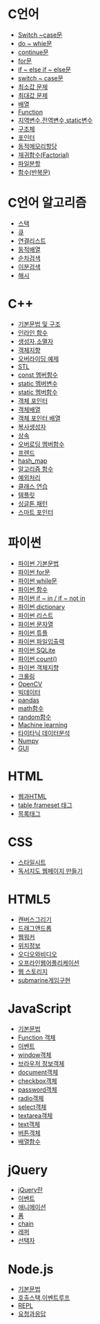 # C언어


* [Switch ~case문](https://github.com/JinKim93/TIL/blob/master/C/C%EC%96%B8%EC%96%B4%20swtich%20~%20case.md)
* [do ~ whie문](https://github.com/JinKim93/TIL/blob/master/C/C%EC%96%B8%EC%96%B4(do%20~%20while%EB%AC%B8).md)
* [continue문](https://github.com/JinKim93/TIL/blob/master/C/C%EC%96%B8%EC%96%B4_continue%EB%AC%B8.md)
* [for문](https://github.com/JinKim93/TIL/blob/master/C/C%EC%96%B8%EC%96%B4(for%EB%AC%B8).md)
* [if ~ else if ~ else문](https://github.com/JinKim93/TIL/blob/master/C/C%EC%96%B8%EC%96%B4(if%20~%20else%20if%20~%20else).md)
* [switch ~ case문](https://github.com/JinKim93/TIL/blob/master/C/C%EC%96%B8%EC%96%B4(switch%20~%20case).md)
* [최소값 문제](https://github.com/JinKim93/TIL/blob/master/C/C%EC%96%B8%EC%96%B4_%EC%B5%9C%EC%86%8C%EA%B0%92%EA%B5%AC%ED%95%98%EA%B8%B0(if%20~%20else).md)
* [최대값 문제](https://github.com/JinKim93/TIL/blob/master/C/C%EC%96%B8%EC%96%B4(%EC%B5%9C%EB%8C%80%EA%B0%92).md)
* [배열](https://github.com/JinKim93/TIL/blob/master/C/C%EC%96%B8%EC%96%B4_%EB%B0%B0%EC%97%B4.md)
* [Function](https://github.com/JinKim93/TIL/blob/master/C/C%EC%96%B8%EC%96%B4_Function.md)
* [지역변수,전역변수,static변수](https://github.com/JinKim93/TIL/blob/master/C/C%EC%96%B8%EC%96%B4_%ED%95%A8%EC%88%98(%EB%B3%80%EC%88%98).md)
* [구조체](https://github.com/JinKim93/TIL/blob/master/C/C%EC%96%B8%EC%96%B4_%EA%B5%AC%EC%A1%B0%EC%B2%B4.md)
* [포인터](https://github.com/JinKim93/TIL/blob/master/C/C%EC%96%B8%EC%96%B4(%ED%8F%AC%EC%9D%B8%ED%84%B0).md)
* [동적메모리할당](https://github.com/JinKim93/TIL/blob/master/C/C%EC%96%B8%EC%96%B4_%EB%8F%99%EC%A0%81%EB%A9%94%EB%AA%A8%EB%A6%AC%ED%95%A0%EB%8B%B9.md)
* [재귀함수(Factorial)](https://github.com/JinKim93/TIL/blob/master/C/C%EC%96%B8%EC%96%B4(%EC%9E%AC%EA%B7%80%ED%95%A8%EC%88%98).md)
* [파일분할](https://github.com/JinKim93/TIL/blob/master/C/C%EC%96%B8%EC%96%B4_%ED%8C%8C%EC%9D%BC%EB%B6%84%ED%95%A0.md)
* [함수(반복문)](https://github.com/JinKim93/TIL/blob/master/C/C%EC%96%B8%EC%96%B4_%ED%95%A8%EC%88%98(%EB%B0%98%EB%B3%B5%EB%AC%B8).md)

# C언어 알고리즘

* [스택](https://github.com/JinKim93/TIL/blob/master/C%EC%95%8C%EA%B3%A0%EB%A6%AC%EC%A6%98/%EC%8A%A4%ED%83%9D.md)
* [큐](https://github.com/JinKim93/TIL/blob/master/C%EC%95%8C%EA%B3%A0%EB%A6%AC%EC%A6%98/%ED%81%90.md)
* [연결리스트](https://github.com/JinKim93/TIL/blob/master/C%EC%95%8C%EA%B3%A0%EB%A6%AC%EC%A6%98/%EC%97%B0%EA%B2%B0%20%EB%A6%AC%EC%8A%A4%ED%8A%B8.md)
* [동적배열](https://github.com/JinKim93/TIL/blob/master/C%EC%95%8C%EA%B3%A0%EB%A6%AC%EC%A6%98/%EB%8F%99%EC%A0%81%EB%B0%B0%EC%97%B4.md)
* [순차검색](https://github.com/JinKim93/TIL/blob/master/C%EC%95%8C%EA%B3%A0%EB%A6%AC%EC%A6%98/%EC%88%9C%EC%B0%A8%EA%B2%80%EC%83%89.md)
* [이분검색](https://github.com/JinKim93/TIL/blob/master/C%EC%95%8C%EA%B3%A0%EB%A6%AC%EC%A6%98/%EC%9D%B4%EB%B6%84%EA%B2%80%EC%83%89.md)
* [해시](https://github.com/JinKim93/TIL/blob/master/C%EC%95%8C%EA%B3%A0%EB%A6%AC%EC%A6%98/%ED%95%B4%EC%8B%9C%ED%95%A8%EC%88%98.md)

# C++
* [기본문법 및 구조](https://github.com/JinKim93/TIL/blob/master/C++/C++(%EA%B8%B0%EB%B3%B8%EB%AC%B8%EB%B2%95%20%EB%B0%8F%20%EA%B5%AC%EC%A1%B0).md)
* [인라인 함수](https://github.com/JinKim93/TIL/blob/master/C%2B%2B/%EC%9D%B8%EB%9D%BC%EC%9D%B8%ED%95%A8%EC%88%98.md)
* [생성자,소멸자](https://github.com/JinKim93/TIL/blob/master/C%2B%2B/%EC%83%9D%EC%84%B1%EC%9E%90%2C%EC%86%8C%EB%A9%B8%EC%9E%90.md)
* [객체지향](https://github.com/JinKim93/TIL/blob/master/C%2B%2B/C%2B%2B(%EA%B0%9D%EC%B2%B4%EC%A7%80%ED%96%A5).md)
* [오버라이딩 예제](https://github.com/JinKim93/TIL/blob/master/C++/C++%20%EC%98%A4%EB%B2%84%EB%9D%BC%EC%9D%B4%EB%94%A9%20%EC%98%88%EC%A0%9C.md)
* [STL](https://github.com/JinKim93/TIL/blob/master/C%2B%2B/C%2B%2B(STL).md)
* [const 멤버함수](https://github.com/JinKim93/TIL/blob/master/C%2B%2B/C%2B%2B(const%20%EB%A9%A4%EB%B2%84%ED%95%A8%EC%88%98).md)
* [static 멤버변수](https://github.com/JinKim93/TIL/blob/master/C%2B%2B/C%2B%2B(static%20%EB%A9%A4%EB%B2%84%EB%B3%80%EC%88%98).md)
* [static 멤버함수](https://github.com/JinKim93/TIL/blob/master/C%2B%2B/C%2B%2B(static%20%EB%A9%A4%EB%B2%84%ED%95%A8%EC%88%98).md)
* [객체 포인터](https://github.com/JinKim93/TIL/blob/master/C%2B%2B/C%2B%2B(%EA%B0%9D%EC%B2%B4%20%ED%8F%AC%EC%9D%B8%ED%84%B0).md)
* [객체배열](https://github.com/JinKim93/TIL/blob/master/C%2B%2B/C%2B%2B(%EA%B0%9D%EC%B2%B4%EB%B0%B0%EC%97%B4).md)
* [객체 포인터 배열](https://github.com/JinKim93/TIL/blob/master/C%2B%2B/C%2B%2B(%EA%B0%9D%EC%B2%B4%ED%8F%AC%EC%9D%B8%ED%84%B0%EB%B0%B0%EC%97%B4).md)
* [복사생성자](https://github.com/JinKim93/TIL/blob/master/C%2B%2B/C%2B%2B(%EB%B3%B5%EC%82%AC%EC%83%9D%EC%84%B1%EC%9E%90).md)
* [상속](https://github.com/JinKim93/TIL/blob/master/C%2B%2B/C%2B%2B(%EC%83%81%EC%86%8D).md)
* [오버로딩 멤버함수](https://github.com/JinKim93/TIL/blob/master/C%2B%2B/C%2B%2B(%EC%98%A4%EB%B2%84%EB%A1%9C%EB%94%A9%20%EB%A9%A4%EB%B2%84%ED%95%A8%EC%88%98).md)
* [프렌드](https://github.com/JinKim93/TIL/blob/master/C%2B%2B/C%2B%2B(%ED%94%84%EB%A0%8C%EB%93%9C).md)
* [hash_map](https://github.com/JinKim93/TIL/blob/master/C%2B%2B/C%2B%2B_hash_map.md)
* [알고리즘 함수](https://github.com/JinKim93/TIL/blob/master/C%2B%2B/C%2B%2B%EC%95%8C%EA%B3%A0%EB%A6%AC%EC%A6%98%20%ED%95%A8%EC%88%98.md)
* [예외처리](https://github.com/JinKim93/TIL/blob/master/C%2B%2B/C%2B%2B%EC%98%88%EC%99%B8%EC%B2%98%EB%A6%AC.md)
* [클래스 연습](https://github.com/JinKim93/TIL/blob/master/C%2B%2B/C%2B%2B%ED%81%B4%EB%9E%98%EC%8A%A4%EC%97%B0%EC%8A%B5.md)
* [템플릿](https://github.com/JinKim93/TIL/blob/master/C%2B%2B/C%2B%2B%ED%85%9C%ED%94%8C%EB%A6%BF.md)
* [싱글톤 패턴](https://github.com/JinKim93/TIL/blob/master/C%2B%2B/%EC%8B%B1%EA%B8%80%ED%86%A4%ED%8C%A8%ED%84%B4.md)
* [스마트 포인터](https://github.com/JinKim93/TIL/blob/master/C++/%EC%8A%A4%EB%A7%88%ED%8A%B8%ED%8F%AC%EC%9D%B8%ED%84%B0.md)

# 파이썬
* [파이썬 기본문법](https://github.com/JinKim93/TIL/blob/master/Python/%ED%8C%8C%EC%9D%B4%EC%8D%AC.md)
* [파이썬 for문](https://github.com/JinKim93/TIL/blob/master/Python/%ED%8C%8C%EC%9D%B4%EC%8D%AC(for%EB%AC%B8).md)
* [파이썬 while문](https://github.com/JinKim93/TIL/blob/master/Python/%ED%8C%8C%EC%9D%B4%EC%8D%AC(while%EB%AC%B8).md)
* [파이썬 함수](https://github.com/JinKim93/TIL/blob/master/Python/%ED%8C%8C%EC%9D%B4%EC%8D%AC(%ED%95%A8%EC%88%98).md)
* [파이썬 if ~ in / if ~ not in](https://github.com/JinKim93/TIL/blob/master/Python/if%20~%20in%2C%20if%20~%20not%20in.md)
* [파이썬 dictionary](https://github.com/JinKim93/TIL/blob/master/Python/%ED%8C%8C%EC%9D%B4%EC%8D%AC(dictionary).md)
* [파이썬 리스트](https://github.com/JinKim93/TIL/blob/master/Python/%ED%8C%8C%EC%9D%B4%EC%8D%AC(%EB%A6%AC%EC%8A%A4%ED%8A%B8).md)
* [파이썬 문자열](https://github.com/JinKim93/TIL/blob/master/Python/%ED%8C%8C%EC%9D%B4%EC%8D%AC(%EB%AC%B8%EC%9E%90%EC%97%B4).md)
* [파이썬 튜플](https://github.com/JinKim93/TIL/blob/master/Python/%ED%8C%8C%EC%9D%B4%EC%8D%AC(%ED%8A%9C%ED%94%8C).md)
* [파이썬 파일입출력](https://github.com/JinKim93/TIL/blob/master/Python/%ED%8C%8C%EC%9D%BC%EC%9E%85%EC%B6%9C%EB%A0%A5.md)
* [파이썬 SQLite](https://github.com/JinKim93/TIL/blob/master/Python/%ED%8C%8C%EC%9D%B4%EC%8D%ACDB(SQLite).md)
* [파이썬 count()](https://github.com/JinKim93/TIL/blob/master/Python/count()%20%ED%95%A8%EC%88%98.md)
* [파이썬 객체지향](https://github.com/JinKim93/TIL/blob/master/Python/%ED%8C%8C%EC%9D%B4%EC%8D%AC(%EA%B0%9D%EC%B2%B4%EC%A7%80%ED%96%A5).md)
* [크롤링](https://github.com/JinKim93/TIL/blob/master/Python/%ED%81%AC%EB%A1%A4%EB%A7%81.md)
* [OpenCV](https://github.com/JinKim93/TIL/blob/master/Python/OpenCV.md)
* [빅데이터](https://github.com/JinKim93/TIL/blob/master/Python/%EB%B9%85%EB%8D%B0%EC%9D%B4%ED%84%B0.md)
* [pandas](https://github.com/JinKim93/TIL/blob/master/Python/pandas.md)
* [math함수](https://github.com/JinKim93/TIL/blob/master/Python/math%ED%95%A8%EC%88%98.md)
* [random함수](https://github.com/JinKim93/TIL/blob/master/Python/random%ED%95%A8%EC%88%98.md)
* [Machine learning](https://github.com/JinKim93/TIL/blob/master/Python/%EB%A8%B8%EC%8B%A0%EB%9F%AC%EB%8B%9D.md)
* [타이타닉 데이터분석](https://github.com/JinKim93/TIL/blob/master/Python/%ED%83%80%EC%9D%B4%ED%83%80%EB%8B%89%EB%B6%84%EC%84%9D.md)
* [Numpy](https://github.com/JinKim93/TIL/blob/master/Python/Numpy.md)
* [GUI](https://github.com/JinKim93/TIL/blob/master/Python/%ED%8C%8C%EC%9D%B4%EC%8D%ACGUI.md)
 
# HTML
* [웹과HTML](https://github.com/JinKim93/TIL/blob/master/HTML/%EC%9B%B9%EA%B3%BCHTML.md)
* [table,frameset 태그](https://github.com/JinKim93/TIL/blob/master/HTML/%EA%B3%A0%EA%B8%89%ED%83%9C%EA%B7%B8.md)
* [목록태그](https://github.com/JinKim93/TIL/blob/master/HTML/%ED%83%9C%EA%B7%B8.md)

# CSS
* [스타일시트](https://github.com/JinKim93/TIL/blob/master/CSS/CSS%20%EC%8A%A4%ED%83%80%EC%9D%BC%EC%8B%9C%ED%8A%B8.md)
* [독서지도 웹페이지 만들기](https://github.com/JinKim93/TIL/blob/master/CSS/%EC%9B%B9%20%ED%8E%98%EC%9D%B4%EC%A7%80%EC%A0%9C%EC%9E%91.md)

# HTML5
* [캔버스그리기](https://github.com/JinKim93/TIL/blob/master/HTML5/%EC%BA%94%EB%B2%84%EC%8A%A4%EA%B7%B8%EB%A6%AC%EA%B8%B0.md)
* [드래그앤드롭](https://github.com/JinKim93/TIL/blob/master/HTML5/%EB%93%9C%EB%9E%98%EA%B7%B8%EC%95%A4%EB%93%9C%EB%A1%AD.md)
* [웹워커](https://github.com/JinKim93/TIL/blob/master/HTML5/%EC%9B%B9%EC%9B%8C%EC%BB%A4.md)
* [위치정보](https://github.com/JinKim93/TIL/blob/master/HTML5/%EC%9C%84%EC%B9%98%EC%A0%95%EB%B3%B4.md)
* [오디오와비디오](https://github.com/JinKim93/TIL/blob/master/HTML5/%EC%98%A4%EB%94%94%EC%98%A4%EC%99%80%EB%B9%84%EB%94%94%EC%98%A4.md)
* [오프라인웹어플리케이션](https://github.com/JinKim93/TIL/blob/master/HTML5/%EC%98%A4%ED%94%84%EB%9D%BC%EC%9D%B8%EC%9B%B9%EC%96%B4%ED%94%8C%EB%A6%AC%EC%BC%80%EC%9D%B4%EC%85%98.md)
* [웹 스토리지](https://github.com/JinKim93/TIL/blob/master/HTML5/%EC%9B%B9%20%EC%8A%A4%ED%86%A0%EB%A6%AC%EC%A7%80.md)
* [submarine게임구현](https://github.com/JinKim93/TIL/blob/master/HTML5/submarine%EA%B2%8C%EC%9E%84%EA%B5%AC%ED%98%84.md)

# JavaScript
* [기본문법](https://github.com/JinKim93/TIL/blob/master/JavaScript/%EA%B8%B0%EB%B3%B8%EB%AC%B8%EB%B2%95.md)
* [Function 객체](https://github.com/JinKim93/TIL/blob/master/JavaScript/Function%20%EA%B0%9D%EC%B2%B4.md)
* [이벤트](https://github.com/JinKim93/TIL/blob/master/JavaScript/%EC%9D%B4%EB%B2%A4%ED%8A%B8.md)
* [window객체](https://github.com/JinKim93/TIL/blob/master/JavaScript/window%EA%B0%9D%EC%B2%B4.md)
* [브라우저 정보객체](https://github.com/JinKim93/TIL/blob/master/JavaScript/%EB%B8%8C%EB%9D%BC%EC%9A%B0%EC%A0%80%20%EC%A0%95%EB%B3%B4%EA%B0%9D%EC%B2%B4.md)
* [document객체](https://github.com/JinKim93/TIL/blob/master/JavaScript/document%EA%B0%9D%EC%B2%B4.md)
* [checkbox객체](https://github.com/JinKim93/TIL/blob/master/JavaScript/checkbox%EA%B0%9D%EC%B2%B4.md)
* [password객체](https://github.com/JinKim93/TIL/blob/master/JavaScript/password%EA%B0%9D%EC%B2%B4.md)
* [radio객체](https://github.com/JinKim93/TIL/blob/master/JavaScript/radio%EA%B0%9D%EC%B2%B4.md)
* [select객체](https://github.com/JinKim93/TIL/blob/master/JavaScript/select%EA%B0%9D%EC%B2%B4.md)
* [textarea객체](https://github.com/JinKim93/TIL/blob/master/JavaScript/textarea%EA%B0%9D%EC%B2%B4.md)
* [text객체](https://github.com/JinKim93/TIL/blob/master/JavaScript/text%EA%B0%9D%EC%B2%B4.md)
* [버튼객체](https://github.com/JinKim93/TIL/blob/master/JavaScript/%EB%B2%84%ED%8A%BC%EA%B0%9D%EC%B2%B4.md)
* [배열함수](https://github.com/JinKim93/TIL/blob/master/JavaScript/%EB%B0%B0%EC%97%B4%ED%95%A8%EC%88%98.md)

# jQuery
* [jQuery란](https://github.com/JinKim93/TIL/blob/master/jQuery/%EC%A0%9C%EC%9D%B4%EC%BF%BC%EB%A6%AC.md)
* [이벤트](https://github.com/JinKim93/TIL/blob/master/jQuery/%EC%9D%B4%EB%B2%A4%ED%8A%B8.md)
* [애니메이션](https://github.com/JinKim93/TIL/blob/master/jQuery/%EC%95%A0%EB%8B%88%EB%A9%94%EC%9D%B4%EC%85%98.md)
* [폼](https://github.com/JinKim93/TIL/blob/master/jQuery/%ED%8F%BC.md)
* [chain](https://github.com/JinKim93/TIL/blob/master/jQuery/chain.md)
* [레퍼](https://github.com/JinKim93/TIL/blob/master/jQuery/%EB%A0%88%ED%8D%BC.md)
* [선택자](https://github.com/JinKim93/TIL/blob/master/jQuery/%EC%84%A0%ED%83%9D%EC%9E%90.md)

# Node.js
* [기본문법](https://github.com/JinKim93/TIL/blob/master/Node.js/%EA%B8%B0%EB%B3%B8.md)
* [호출스택,이벤트루프](https://github.com/JinKim93/TIL/blob/master/Node.js/%ED%98%B8%EC%B6%9C%EC%8A%A4%ED%83%9D%2C%EC%9D%B4%EB%B2%A4%ED%8A%B8%EB%A3%A8%ED%94%84.md)
* [REPL](https://github.com/JinKim93/TIL/blob/master/Node.js/REPL.md)
* [요청과응답](https://github.com/JinKim93/TIL/blob/master/Node.js/%EC%9A%94%EC%B2%AD%EA%B3%BC%EC%9D%91%EB%8B%B5.md)
